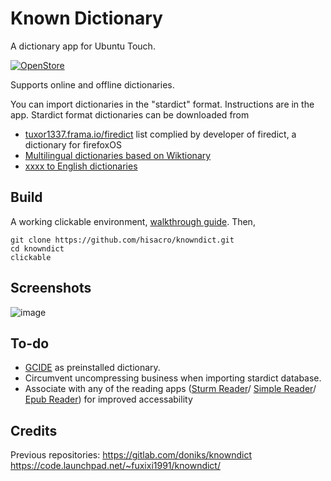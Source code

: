 # Known Dictionary

A dictionary app for Ubuntu Touch. 

[![OpenStore](https://open-store.io/badges/en_US.png)](https://open-store.io/app/knowndict.hisacro)

Supports online and offline dictionaries. 

You can import dictionaries in the "stardict" format. Instructions are in the app.
Stardict format dictionaries can be downloaded from 

* [tuxor1337.frama.io/firedict][1] list complied by developer of firedict, a dictionary for firefoxOS
* [Multilingual dictionaries based on Wiktionary][7]
* [xxxx to English dictionaries][9]
## Build
A working clickable environment, [walkthrough guide][8]. Then,
```
git clone https://github.com/hisacro/knowndict.git
cd knowndict 
clickable

```
## Screenshots

![image](https://github.com/user-attachments/assets/daa19013-6f8d-4f61-9a84-1b202a3f6436)

## To-do

* [GCIDE][2] as preinstalled dictionary.
* Circumvent uncompressing business when importing stardict database.
* Associate with any of the reading apps ([Sturm Reader][3]/ [Simple Reader][4]/ [Epub Reader][5]) for improved accessability  

## Credits

Previous repositories:
https://gitlab.com/doniks/knowndict
https://code.launchpad.net/~fuxixi1991/knowndict/

[1]: https://web.archive.org/web/20240820104935/https://tuxor1337.frama.io/firedict/dictionaries.html
[2]: https://gcide.gnu.org.ua/
[3]: https://open-store.io/app/sturmreader.emanuelesorce
[4]: https://open-store.io/app/simplereader.collaproductions
[5]: https://open-store.io/app/net.gsantner.ut.epubviewer
[7]: https://github.com/BoboTiG/ebook-reader-dict/releases
[8]: https://ubports.gitlab.io/marketing/education/ub-clickable-1/trainingpart1module1.html
[9]: https://github.com/Vuizur/Wiktionary-Dictionaries/
